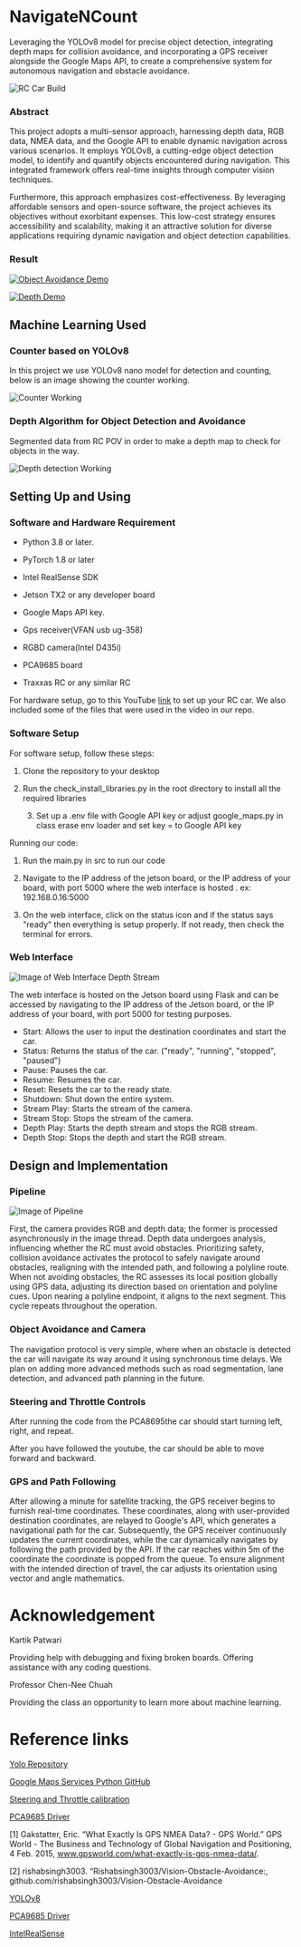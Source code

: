  # NavigateNCount 

Leveraging the YOLOv8 model for precise object detection, integrating depth maps for collision avoidance, and incorporating a GPS receiver alongside the Google Maps API, to create a comprehensive system for autonomous navigation and obstacle avoidance.

![RC Car Build](/docs/images/rc_car.jpg)

### Abstract
This project adopts a multi-sensor approach, harnessing depth data, RGB data, NMEA data, and the Google API to enable dynamic navigation across various scenarios. It employs YOLOv8, a cutting-edge object detection model, to identify and quantify objects encountered during navigation. This integrated framework offers real-time insights through computer vision techniques.

Furthermore, this approach emphasizes cost-effectiveness. By leveraging affordable sensors and open-source software, the project achieves its objectives without exorbitant expenses. This low-cost strategy ensures accessibility and scalability, making it an attractive solution for diverse applications requiring dynamic navigation and object detection capabilities.



### Result
[![Object Avoidance Demo]()](https://drive.google.com/file/d/1BJGMtsHnUzpo0R-g2AMyS3Ler2OTes1d/view?t=2)


[![Depth Demo]()](https://drive.google.com/file/d/1yOQBzDLMZaiBEssIfaMJooBLiN65jjHp/view?usp=drive_link)


## Machine Learning Used

### Counter based on YOLOv8
In this project we use YOLOv8 nano model for detection and counting, below is an image showing the counter working. 

![Counter Working](/docs/images/YoloTestRoad.png)

### Depth Algorithm for Object Detection and Avoidance
Segmented data from RC POV in order to make a depth map to check for objects in the way.

![Depth detection Working](/docs/images/RCcarPOV.png)

## Setting Up and Using
### Software and Hardware Requirement 
- Python 3.8 or later.

- PyTorch 1.8 or later

- Intel RealSense SDK

- Jetson TX2 or any developer board

- Google Maps API key.

- Gps receiver(VFAN usb ug-358)

- RGBD camera(Intel D435i)

- PCA9685 board

- Traxxas RC or any similar RC  

For hardware setup, go to this YouTube [link](https://www.youtube.com/playlist?list=PLXYLzZ3XzIbi3djynrdC1ofn-54WpIFbN) to set up your RC car. We also included some of the files that were used in the video in our repo.


### Software Setup
For software setup, follow these steps:

1. Clone the repository to your desktop

2. Run the check_install_libraries.py in the root directory to install all the required libraries

    3. Set up a .env file with Google API key or adjust google_maps.py in class erase env loader and set key = to Google API key

Running our code:

1. Run the main.py in src to run our code

2. Navigate to the IP address of the jetson board, or the IP address of your board, with port 5000 where the web interface is hosted
    . ex: 192.168.0.16:5000


3. On the web interface, click on the status icon and if the status says "ready" then everything is setup properly. If not ready, then check the terminal for errors. 



### Web Interface 
![Image of Web Interface Depth Stream](/docs/images/UI_Depth_Example.PNG)

The web interface is hosted on the Jetson board using Flask and can be accessed by navigating to the IP address of the Jetson board, or the IP address of your board, with port 5000 for testing purposes.
- Start: Allows the user to input the destination coordinates and start the car.
- Status: Returns the status of the car. ("ready", "running", "stopped", "paused")
- Pause: Pauses the car.
- Resume: Resumes the car.
- Reset: Resets the car to the ready state.
- Shutdown: Shut down the entire system.
- Stream Play: Starts the stream of the camera.
- Stream Stop: Stops the stream of the camera.
- Depth Play: Starts the depth stream and stops the RGB stream.
- Depth Stop: Stops the depth and start the RGB stream.

## Design and Implementation

### Pipeline
![Image of Pipeline](/docs/images/pipeline.PNG)

First, the camera provides RGB and depth data; the former is processed asynchronously in the image thread. Depth data undergoes analysis, influencing whether the RC must avoid obstacles. Prioritizing safety, collision avoidance activates the protocol to safely navigate around obstacles, realigning with the intended path, and following a polyline route. When not avoiding obstacles, the RC assesses its local position globally using GPS data, adjusting its direction based on orientation and polyline cues. Upon nearing a polyline endpoint, it aligns to the next segment. This cycle repeats throughout the operation.

### Object Avoidance and Camera
The navigation protocol is very simple, where when an obstacle is detected the car will navigate its way around it using synchronous time delays. We plan on adding more advanced methods such as road segmentation, lane detection, and advanced path planning in the future.

### Steering and Throttle Controls
After running the code from the PCA8695the car should start turning left, right, and repeat.

After you have followed the youtube, the car should be able to move forward and backward.


### GPS and Path Following

After allowing a minute for satellite tracking, the GPS receiver begins to furnish real-time coordinates. These coordinates, along with user-provided destination coordinates, are
relayed to Google's API, which generates a navigational path for the car. Subsequently, the GPS receiver continuously updates the current coordinates, while the car dynamically
navigates by following the path provided by the API. If the car reaches within 5m of the coordinate the coordinate is popped from the queue. To ensure alignment with the intended
direction of travel, the car adjusts its orientation using vector and angle mathematics.



# Acknowledgement
Kartik Patwari

Providing help with debugging and fixing broken boards. Offering assistance with any coding questions.

Professor Chen-Nee Chuah

Providing the class an opportunity to learn more about machine learning.


# Reference links

[Yolo Repository](https://github.com/ultralytics/ultralytics)

[Google Maps Services Python GitHub](https://github.com/googlemaps/google-maps-services-python.git)

[Steering and Throttle calibration](https://github.com/jetsonhacks/jetsonRACECAR)

[PCA9685 Driver](https://github.com/jetsonhacks/JHPWMDriver)

[1] Gakstatter, Eric. “What Exactly Is GPS NMEA Data? - GPS World.” GPS World - The Business and Technology of Global Navigation and Positioning, 4 Feb. 2015, www.gpsworld.com/what-exactly-is-gps-nmea-data/. 

[2] rishabsingh3003. “Rishabsingh3003/Vision-Obstacle-Avoidance:, github.com/rishabsingh3003/Vision-Obstacle-Avoidance

[YOLOv8](https://github.com/ultralytics/ultralytics)

[PCA9685 Driver](https://github.com/jetsonhacks/JHPWMDriver)

[IntelRealSense](github.com/IntelRealSense/librealsense)
